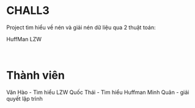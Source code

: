 # CHALL3 #
Project tìm hiểu về nén và giải nén dữ liệu qua 2 thuật toán:

HuffMan 
LZW

<br/>

# Thành viên #

Văn Hào - Tìm hiểu LZW
Quốc Thái - Tìm hiểu Huffman
Minh Quân - giải quyết lập trình
